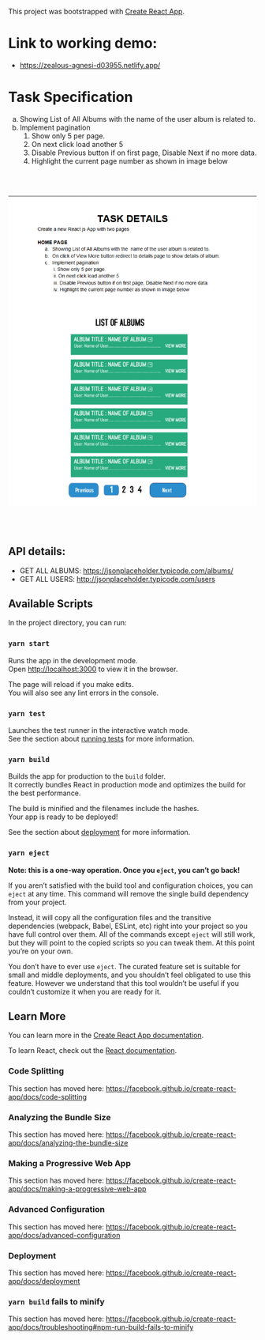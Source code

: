 This project was bootstrapped with [Create React App](https://github.com/facebook/create-react-app).
# Link to working demo: 
- https://zealous-agnesi-d03955.netlify.app/
# Task Specification
<ol type="a">
  <li>
    Showing List of All Albums with the  name of the user album is related to.
  </li>
  <li>
    Implement pagination 
    <ol>
      <li>
        Show only 5 per page. 
      </li>
       <li>
         On next click load another 5 
      </li>
       <li>
         Disable Previous button if on first page, Disable Next if no more data. 
      </li>
      <li>
         Highlight the current page number as shown in image below
      </li>
    </ol>
  </li>
</ol>
<br />
<br />

![Design Specification Image](https://github.com/yassh-pandey/Fake-Pagination/blob/master/FakePaginationSpecification.png)

<br/>
<br/>

## API details:
- GET ALL ALBUMS: https://jsonplaceholder.typicode.com/albums/
- GET ALL USERS: http://jsonplaceholder.typicode.com/users
## Available Scripts

In the project directory, you can run:

### `yarn start`

Runs the app in the development mode.<br />
Open [http://localhost:3000](http://localhost:3000) to view it in the browser.

The page will reload if you make edits.<br />
You will also see any lint errors in the console.

### `yarn test`

Launches the test runner in the interactive watch mode.<br />
See the section about [running tests](https://facebook.github.io/create-react-app/docs/running-tests) for more information.

### `yarn build`

Builds the app for production to the `build` folder.<br />
It correctly bundles React in production mode and optimizes the build for the best performance.

The build is minified and the filenames include the hashes.<br />
Your app is ready to be deployed!

See the section about [deployment](https://facebook.github.io/create-react-app/docs/deployment) for more information.

### `yarn eject`

**Note: this is a one-way operation. Once you `eject`, you can’t go back!**

If you aren’t satisfied with the build tool and configuration choices, you can `eject` at any time. This command will remove the single build dependency from your project.

Instead, it will copy all the configuration files and the transitive dependencies (webpack, Babel, ESLint, etc) right into your project so you have full control over them. All of the commands except `eject` will still work, but they will point to the copied scripts so you can tweak them. At this point you’re on your own.

You don’t have to ever use `eject`. The curated feature set is suitable for small and middle deployments, and you shouldn’t feel obligated to use this feature. However we understand that this tool wouldn’t be useful if you couldn’t customize it when you are ready for it.

## Learn More

You can learn more in the [Create React App documentation](https://facebook.github.io/create-react-app/docs/getting-started).

To learn React, check out the [React documentation](https://reactjs.org/).

### Code Splitting

This section has moved here: https://facebook.github.io/create-react-app/docs/code-splitting

### Analyzing the Bundle Size

This section has moved here: https://facebook.github.io/create-react-app/docs/analyzing-the-bundle-size

### Making a Progressive Web App

This section has moved here: https://facebook.github.io/create-react-app/docs/making-a-progressive-web-app

### Advanced Configuration

This section has moved here: https://facebook.github.io/create-react-app/docs/advanced-configuration

### Deployment

This section has moved here: https://facebook.github.io/create-react-app/docs/deployment

### `yarn build` fails to minify

This section has moved here: https://facebook.github.io/create-react-app/docs/troubleshooting#npm-run-build-fails-to-minify
